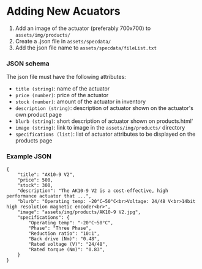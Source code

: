 # Adding New Acuators
1. Add an image of the actuator (preferably 700x700) to `assets/img/products/`
2. Create a .json file in `assets/specdata/`
3. Add the json file name to `assets/specdata/fileList.txt`

### JSON schema
The json file must have the following attributes:
   - `title (string)`: name of the actuator
   - `price (number)`: price of the actuator
   - `stock (number)`: amount of the actuator in inventory
   - `description (string)`: description of actuator shown on the actuator's own product page
   - `blurb (string)`: short description of actuator shown on products.html'
   - `image (string)`: link to image in the `assets/img/products/` directory
   - `specifications (list)`: list of actuator attributes to be displayed on the products page

### Example JSON
```
{
    "title": "AK10-9 V2",
    "price": 500,
    "stock": 300,
    "description": "The AK10-9 V2 is a cost-effective, high performance actuator that ...",
    "blurb": "Operating temp: -20°C~50°C<br>Voltage: 24/48 V<br>14bit high resolution magnetic encoder<br>",
    "image": "assets/img/products/AK10-9 V2.jpg",
    "specifications": {
        "Operating temp": "-20°C~50°C",
        "Phase": "Three Phase",
        "Reduction ratio": "10:1",
        "Back drive (Nm)": "0.48",
        "Rated voltage (V)": "24/48",
        "Rated torque (Nm)": "0.83",
    }
}
```